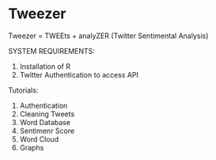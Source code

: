# Tweezer
Tweezer = TWEEts + analyZER (Twitter Sentimental Analysis)

SYSTEM REQUIREMENTS:

1. Installation of R
2. Twitter Authentication to access API

Tutorials:

1. Authentication
2. Cleaning Tweets
3. Word Database
4. Sentimenr Score 
5. Word Cloud
6. Graphs
